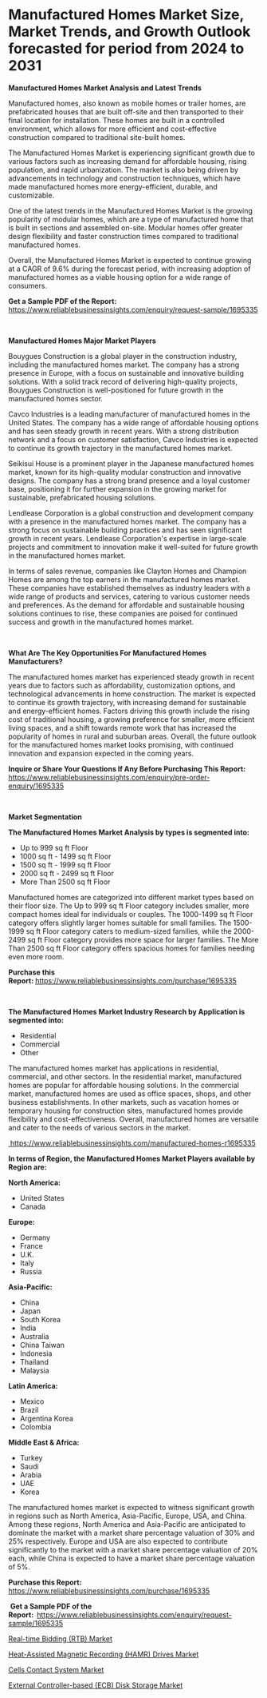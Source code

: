 <p><h1>Manufactured Homes Market Size, Market Trends, and Growth Outlook forecasted for period from 2024 to 2031</h1></p><p><strong>Manufactured Homes Market Analysis and Latest Trends</strong></p>
<p><p>Manufactured homes, also known as mobile homes or trailer homes, are prefabricated houses that are built off-site and then transported to their final location for installation. These homes are built in a controlled environment, which allows for more efficient and cost-effective construction compared to traditional site-built homes.</p><p>The Manufactured Homes Market is experiencing significant growth due to various factors such as increasing demand for affordable housing, rising population, and rapid urbanization. The market is also being driven by advancements in technology and construction techniques, which have made manufactured homes more energy-efficient, durable, and customizable.</p><p>One of the latest trends in the Manufactured Homes Market is the growing popularity of modular homes, which are a type of manufactured home that is built in sections and assembled on-site. Modular homes offer greater design flexibility and faster construction times compared to traditional manufactured homes.</p><p>Overall, the Manufactured Homes Market is expected to continue growing at a CAGR of 9.6% during the forecast period, with increasing adoption of manufactured homes as a viable housing option for a wide range of consumers.</p></p>
<p><strong>Get a Sample PDF of the Report:&nbsp;</strong> <a href="https://www.reliablebusinessinsights.com/enquiry/request-sample/1695335">https://www.reliablebusinessinsights.com/enquiry/request-sample/1695335</a></p>
<p>&nbsp;</p>
<p><strong>Manufactured Homes Major Market Players</strong></p>
<p><p>Bouygues Construction is a global player in the construction industry, including the manufactured homes market. The company has a strong presence in Europe, with a focus on sustainable and innovative building solutions. With a solid track record of delivering high-quality projects, Bouygues Construction is well-positioned for future growth in the manufactured homes sector.</p><p>Cavco Industries is a leading manufacturer of manufactured homes in the United States. The company has a wide range of affordable housing options and has seen steady growth in recent years. With a strong distribution network and a focus on customer satisfaction, Cavco Industries is expected to continue its growth trajectory in the manufactured homes market.</p><p>Seikisui House is a prominent player in the Japanese manufactured homes market, known for its high-quality modular construction and innovative designs. The company has a strong brand presence and a loyal customer base, positioning it for further expansion in the growing market for sustainable, prefabricated housing solutions.</p><p>Lendlease Corporation is a global construction and development company with a presence in the manufactured homes market. The company has a strong focus on sustainable building practices and has seen significant growth in recent years. Lendlease Corporation's expertise in large-scale projects and commitment to innovation make it well-suited for future growth in the manufactured homes market.</p><p>In terms of sales revenue, companies like Clayton Homes and Champion Homes are among the top earners in the manufactured homes market. These companies have established themselves as industry leaders with a wide range of products and services, catering to various customer needs and preferences. As the demand for affordable and sustainable housing solutions continues to rise, these companies are poised for continued success and growth in the manufactured homes market.</p></p>
<p>&nbsp;</p>
<p><strong>What Are The Key Opportunities For Manufactured Homes Manufacturers?</strong></p>
<p><p>The manufactured homes market has experienced steady growth in recent years due to factors such as affordability, customization options, and technological advancements in home construction. The market is expected to continue its growth trajectory, with increasing demand for sustainable and energy-efficient homes. Factors driving this growth include the rising cost of traditional housing, a growing preference for smaller, more efficient living spaces, and a shift towards remote work that has increased the popularity of homes in rural and suburban areas. Overall, the future outlook for the manufactured homes market looks promising, with continued innovation and expansion expected in the coming years.</p></p>
<p><strong>Inquire or Share Your Questions If Any Before Purchasing This Report:</strong> <a href="https://www.reliablebusinessinsights.com/enquiry/pre-order-enquiry/1695335">https://www.reliablebusinessinsights.com/enquiry/pre-order-enquiry/1695335</a></p>
<p>&nbsp;</p>
<p><strong>Market Segmentation</strong></p>
<p><strong>The Manufactured Homes Market Analysis by types is segmented into:</strong></p>
<p><ul><li>Up to 999 sq ft Floor</li><li>1000 sq ft - 1499 sq ft Floor</li><li>1500 sq ft - 1999 sq ft Floor</li><li>2000 sq ft - 2499 sq ft Floor</li><li>More Than 2500 sq ft Floor</li></ul></p>
<p><p>Manufactured homes are categorized into different market types based on their floor size. The Up to 999 sq ft Floor category includes smaller, more compact homes ideal for individuals or couples. The 1000-1499 sq ft Floor category offers slightly larger homes suitable for small families. The 1500-1999 sq ft Floor category caters to medium-sized families, while the 2000-2499 sq ft Floor category provides more space for larger families. The More Than 2500 sq ft Floor category offers spacious homes for families needing even more room.</p></p>
<p><strong>Purchase this Report:&nbsp;</strong><a href="https://www.reliablebusinessinsights.com/purchase/1695335">https://www.reliablebusinessinsights.com/purchase/1695335</a></p>
<p>&nbsp;</p>
<p><strong>The Manufactured Homes Market Industry Research by Application is segmented into:</strong></p>
<p><ul><li>Residential</li><li>Commercial</li><li>Other</li></ul></p>
<p><p>The manufactured homes market has applications in residential, commercial, and other sectors. In the residential market, manufactured homes are popular for affordable housing solutions. In the commercial market, manufactured homes are used as office spaces, shops, and other business establishments. In other markets, such as vacation homes or temporary housing for construction sites, manufactured homes provide flexibility and cost-effectiveness. Overall, manufactured homes are versatile and cater to the needs of various sectors in the market.</p></p>
<p><a href="https://www.reliablebusinessinsights.com/manufactured-homes-r1695335">&nbsp;https://www.reliablebusinessinsights.com/manufactured-homes-r1695335</a></p>
<p><strong>In terms of Region, the Manufactured Homes Market Players available by Region are:</strong></p>
<p>
    <p> <strong> North America: </strong>
        <ul>
            <li>United States</li>
            <li>Canada</li>
        </ul>
        </p> 
    <p> <strong> Europe: </strong>
        <ul>
            <li>Germany</li>
            <li>France</li>
            <li>U.K.</li>
            <li>Italy</li>
            <li>Russia</li>
        </ul>
        </p> 
    <p> <strong> Asia-Pacific: </strong>
        <ul>
            <li>China</li>
            <li>Japan</li>
            <li>South Korea</li>
            <li>India</li>
            <li>Australia</li>
            <li>China Taiwan</li>
            <li>Indonesia</li>
            <li>Thailand</li>
            <li>Malaysia</li>
        </ul>
        </p> 
    <p> <strong> Latin America: </strong>
        <ul>
            <li>Mexico</li>
            <li>Brazil</li>
            <li>Argentina Korea</li>
            <li>Colombia</li>
        </ul>
        </p> 
    <p> <strong> Middle East & Africa: </strong>
        <ul>
            <li>Turkey</li>
            <li>Saudi</li>
            <li>Arabia</li>
            <li>UAE</li>
            <li>Korea</li>
        </ul>
    </p>
    </p>
<p><p>The manufactured homes market is expected to witness significant growth in regions such as North America, Asia-Pacific, Europe, USA, and China. Among these regions, North America and Asia-Pacific are anticipated to dominate the market with a market share percentage valuation of 30% and 25% respectively. Europe and USA are also expected to contribute significantly to the market with a market share percentage valuation of 20% each, while China is expected to have a market share percentage valuation of 5%.</p></p>
<p><strong>Purchase this Report: </strong><a href="https://www.reliablebusinessinsights.com/purchase/1695335">https://www.reliablebusinessinsights.com/purchase/1695335</a></p>
<p>&nbsp;<strong>Get a Sample PDF of the Report:&nbsp;&nbsp;</strong><a href="https://www.reliablebusinessinsights.com/enquiry/request-sample/1695335">https://www.reliablebusinessinsights.com/enquiry/request-sample/1695335</a></p>
<p><strong></strong></p>
<p><p><a href="https://www.linkedin.com/pulse/real-time-bidding-rtb-market-research-report-includes-analysis-crtie">Real-time Bidding (RTB) Market</a></p><p><a href="https://github.com/GroverBarry/Market-Research-Report-List-6/blob/main/heat-assisted-magnetic-recording-hamr-drives-market.md">Heat-Assisted Magnetic Recording (HAMR) Drives Market</a></p><p><a href="https://github.com/widyafarer/Market-Research-Report-List-1/blob/main/cells-contact-system-market.md">Cells Contact System Market</a></p><p><a href="https://www.linkedin.com/pulse/external-controller-based-ecb-disk-storage-market-size-segmentation-g7pte">External Controller-based (ECB) Disk Storage Market</a></p></p>